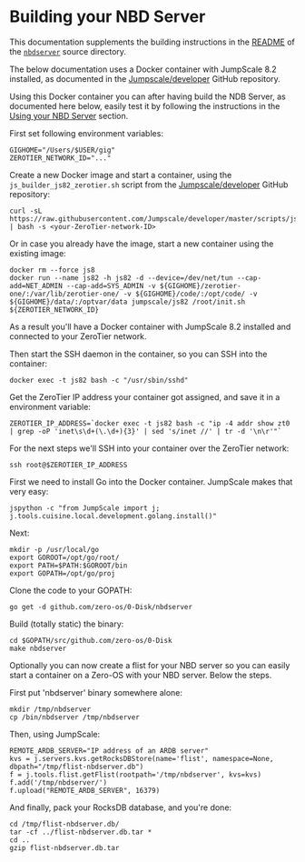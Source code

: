 # Building your NBD Server

This documentation supplements the building instructions in the [README](/nbdserver/readme.md) of the [`nbdserver`](/nbdserver) source directory.  

The below documentation uses a Docker container with JumpScale 8.2 installed, as documented in the [Jumpscale/developer](https://github.com/Jumpscale/developer) GitHub repository.

Using this Docker container you can after having build the NDB Server, as documented here below, easily test it by following the instructions in the [Using your NBD Server](using.md) section.

First set following environment variables:
```
GIGHOME="/Users/$USER/gig"
ZEROTIER_NETWORK_ID="..."
```

Create a new Docker image and start a container, using the `js_builder_js82_zerotier.sh` script from the [Jumpscale/developer](https://github.com/Jumpscale/developer) GitHub repository:
```
curl -sL https://raw.githubusercontent.com/Jumpscale/developer/master/scripts/js_builder_js82_zerotier.sh | bash -s <your-ZeroTier-network-ID>
```

Or in case you already have the image, start a new container using the existing image:
```
docker rm --force js8
docker run --name js82 -h js82 -d --device=/dev/net/tun --cap-add=NET_ADMIN --cap-add=SYS_ADMIN -v ${GIGHOME}/zerotier-one/:/var/lib/zerotier-one/ -v ${GIGHOME}/code/:/opt/code/ -v ${GIGHOME}/data/:/optvar/data jumpscale/js82 /root/init.sh ${ZEROTIER_NETWORK_ID}
```

As a result you'll have a Docker container with JumpScale 8.2 installed and connected to your ZeroTier network.

Then start the SSH daemon in the container, so you can SSH into the container:
```
docker exec -t js82 bash -c "/usr/sbin/sshd"
```

Get the ZeroTier IP address your container got assigned, and save it in a environment variable:
```
ZEROTIER_IP_ADDRESS=`docker exec -t js82 bash -c "ip -4 addr show zt0 | grep -oP 'inet\s\d+(\.\d+){3}' | sed 's/inet //' | tr -d '\n\r'"`
```

For the next steps we'll SSH into your container over the ZeroTier network:
```
ssh root@$ZEROTIER_IP_ADDRESS
```

First we need to install Go into the Docker container. JumpScale makes that very easy:
```
jspython -c "from JumpScale import j; j.tools.cuisine.local.development.golang.install()"
```

Next:
```
mkdir -p /usr/local/go
export GOROOT=/opt/go/root/
export PATH=$PATH:$GOROOT/bin
export GOPATH=/opt/go/proj
```

Clone the code to your GOPATH:
```
go get -d github.com/zero-os/0-Disk/nbdserver
```

Build (totally static) the binary:
```
cd $GOPATH/src/github.com/zero-os/0-Disk
make nbdserver
```

Optionally you can now create a flist for your NBD server so you can easily start a container on a Zero-OS with your NBD server. Below the steps.

First put 'nbdserver' binary somewhere alone:
```
mkdir /tmp/nbdserver
cp /bin/nbdserver /tmp/nbdserver
```

Then, using JumpScale:

```
REMOTE_ARDB_SERVER="IP address of an ARDB server"
kvs = j.servers.kvs.getRocksDBStore(name='flist', namespace=None, dbpath="/tmp/flist-nbdserver.db")
f = j.tools.flist.getFlist(rootpath='/tmp/nbdserver', kvs=kvs)
f.add('/tmp/nbdserver/')
f.upload("REMOTE_ARDB_SERVER", 16379)
```

And finally, pack your RocksDB database, and you're done:
```
cd /tmp/flist-nbdserver.db/
tar -cf ../flist-nbdserver.db.tar *
cd ..
gzip flist-nbdserver.db.tar
```
